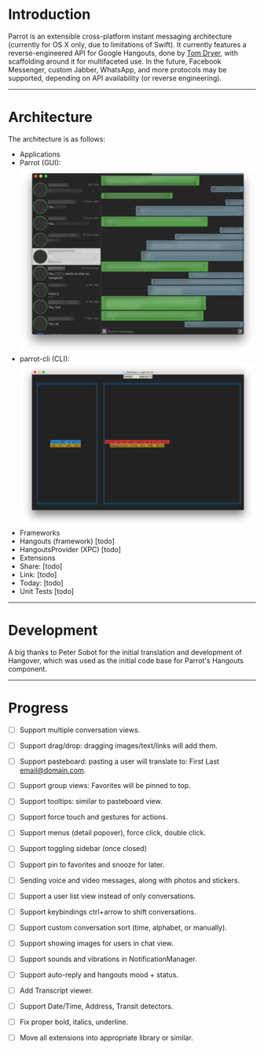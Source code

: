 # Introduction

Parrot is an extensible cross-platform instant messaging architecture (currently for OS X only, due to limitations of Swift). It currently features a reverse-engineered API for Google Hangouts, done by [Tom Dryer](https://github.com/tdryer/hangups), with scaffolding around it for multifaceted use. In the future, Facebook Messenger, custom Jabber, WhatsApp, and more protocols may be supported, depending on API availability (or reverse engineering).

----------
# Architecture
The architecture is as follows:

- Applications
- Parrot (GUI):
![Parrot](Documentation/images/Parrot.png?raw=true "Parrot")
- parrot-cli (CLI):
![parrot-cli](Documentation/images/parrot-cli.png?raw=true "parrot-cli")
- Frameworks
- Hangouts (framework)
[todo]
- HangoutsProvider (XPC)
[todo]
- Extensions
- Share:
[todo]
- Link:
[todo]
- Today: 
[todo]
- Unit Tests
[todo]

----------
# Development
A big thanks to Peter Sobot for the initial translation and development of Hangover, which was used as the initial code base for Parrot's Hangouts component.

----------
# Progress
- [ ] Support multiple conversation views.
- [ ] Support drag/drop: dragging images/text/links will add them.
- [ ] Support pasteboard: pasting a user will translate to: First Last <email@domain.com>.
- [ ] Support group views: Favorites will be pinned to top.
- [ ] Support tooltips: similar to pasteboard view.
- [ ] Support force touch and gestures for actions.
- [ ] Support menus (detail popover), force click, double click.
- [ ] Support toggling sidebar (once closed)
- [ ] Support pin to favorites and snooze for later.
- [ ] Sending voice and video messages, along with photos and stickers.
- [ ] Support a user list view instead of only conversations.
- [ ] Support keybindings ctrl+arrow to shift conversations.
- [ ] Support custom conversation sort (time, alphabet, or manually).
- [ ] Support showing images for users in chat view.
- [ ] Support sounds and vibrations in NotificationManager.
- [ ] Support auto-reply and hangouts mood + status.
- [ ] Add Transcript viewer.
- [ ] Support Date/Time, Address, Transit detectors.
- [ ] Fix proper bold, italics, underline.

- [ ] Move all extensions into appropriate library or similar.
